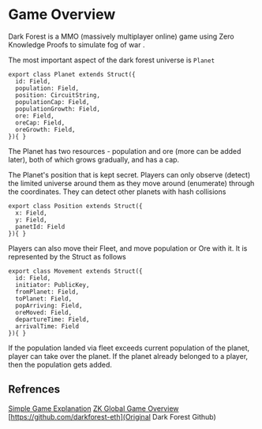 # Game Overview

Dark Forest is a MMO (massively multiplayer online) game using Zero Knowledge Proofs to simulate fog of war .

The most important aspect of the dark forest universe is `Planet`

```
export class Planet extends Struct({
  id: Field,
  population: Field,
  position: CircuitString,
  populationCap: Field,
  populationGrowth: Field,
  ore: Field,
  oreCap: Field,
  oreGrowth: Field,
}){ }
```

The Planet has two resources - population and ore (more can be added later), both of which grows gradually, and has a cap. 

The Planet's position that is kept secret. Players can only observe (detect) the limited universe around them as they move around (enumerate) through the coordinates. They can detect other planets with hash collisions 

```
export class Position extends Struct({
  x: Field,
  y: Field,
  panetId: Field
}){ }

```

Players can also move their Fleet, and move population or Ore with it. It is represented by the Struct as follows

```
export class Movement extends Struct({
  id: Field,
  initiator: PublicKey,
  fromPlanet: Field,
  toPlanet: Field,
  popArriving: Field,
  oreMoved: Field,
  departureTime: Field,
  arrivalTime: Field
}){ }
```

If the population landed via fleet exceeds current population of the planet, player can take over the planet. If the planet already belonged to a player, then the population gets added. 


## Refrences 

[Simple Game Explanation](https://trapdoortech.medium.com/dark-forest-one-interesting-game-with-zk-snark-technology-47528fa7691e)
[ZK Global Game Overview](https://www.youtube.com/watch?v=nwUCccUS75k)
[https://github.com/darkforest-eth](Original Dark Forest Github)